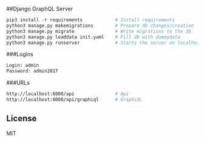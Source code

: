 ##Django GraphQL Server

```python
pip3 install -r requirements            # Install requirements
python3 manage.py makemigrations        # Prepare db changes/creation
python3 manage.py migrate               # Write migrations to the db
python3 manage.py loaddata init.yaml    # Fill db with dummydata
python3 manage.py runserver             # Starts the server on localhost:8000
```

###Logins

```bash
Login: admin
Password: admin2017
```

###URLs
```bash
http://localhost:8000/api               # Api
http://localhost:8000/api/graphiql      # GraphiQL
```

License
-------
MIT
